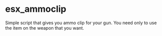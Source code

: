 # esx_ammoclip
Simple script that gives you ammo clip for your gun.
You need only to use the item on the weapon that you want.
